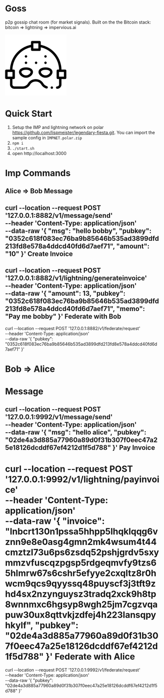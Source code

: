 Goss
=====
p2p gossip chat room (for market signals). Built on the the Bitcoin stack: bitcoin => lightning => impervious.ai

<img src="./public/images/mask.png" alt="drawing" width="200"/>

Quick Start
==========

1. Setup the IMP and lightning network on polar https://github.com/lispmeister/legendary-fiesta.git. You can import the sample config in `IMPNET.polar.zip`
2. `npm i`
3. `./start.sh`
4. open http://localhost:3000


Imp Commands
============
Alice => Bob
Message 
---------
curl --location --request POST '127.0.0.1:8882/v1/message/send' \
--header 'Content-Type: application/json' \
--data-raw '{
    "msg": "hello bobby",
    "pubkey": "0352c618f083ec76ba9b85646b535ad3899dfd213fd8e578a4ddcd40fd6d7aef71",
    "amount": "10"
}'
Create Invoice
--------------
curl --location --request POST '127.0.0.1:8882/v1/lightning/generateinvoice' \
--header 'Content-Type: application/json' \
--data-raw '{
    "amount": 13,
    "pubkey": "0352c618f083ec76ba9b85646b535ad3899dfd213fd8e578a4ddcd40fd6d7aef71",
    "memo": "Pay me bobby"
}'
Federate with Bob
---------------
curl --location --request POST '127.0.0.1:8882/v1/federate/request' \
--header 'Content-Type: application/json' \
--data-raw '{
    "pubkey": "0352c618f083ec76ba9b85646b535ad3899dfd213fd8e578a4ddcd40fd6d7aef71"
}'


Bob => Alice
==========
Message
=========
curl --location --request POST '127.0.0.1:9992/v1/message/send' \
--header 'Content-Type: application/json' \
--data-raw '{
    "msg": "hello alice",
    "pubkey": "02de4a3d885a77960a89d0f31b307f0eec47a25e18126dcddf67ef4212d1f5d788"
}'
Pay Invoice
--------------
curl --location --request POST '127.0.0.1:9992/v1/lightning/payinvoice' \
--header 'Content-Type: application/json' \
--data-raw '{
    "invoice": "lnbcrt130n1pssa5hhpp5lhqklqqg6vznn9e8e0asg4gmn2mk4wsum4t44cmztzl73u6ps6zsdq52pshjgrdv5sxymmzvfuscqzpgsp5rdgeqmvfy9tzs65hlmrw67s6cshr5efyye2cxqltz8r0hwcm9qcs9qyyssq48puyscf3j3tft9zhd4sx2nzynguysz3tradq2xck9h8tp8wnnmxc6hgsyp8wgh25jm7cgzvqapuw30ux8qttvkjzdfej4h223lansqpyhkylf",
    "pubkey": "02de4a3d885a77960a89d0f31b307f0eec47a25e18126dcddf67ef4212d1f5d788"
}'
Federate with Alice
=========
curl --location --request POST '127.0.0.1:9992/v1/federate/request' \
--header 'Content-Type: application/json' \
--data-raw '{
    "pubkey": "02de4a3d885a77960a89d0f31b307f0eec47a25e18126dcddf67ef4212d1f5d788"
}'
